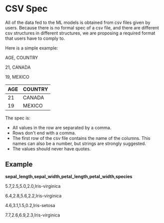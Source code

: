 # CSV Spec

All of the data fed to the ML models is obtained from csv files given by users. Because there is no formal spec of a csv file, and there are different csv structures in different structures, we are proposing a required format that users have to comply to. 

Here is a simple example:

AGE, COUNTRY

21, CANADA

19, MEXICO

|AGE  | COUNTRY |
|--|--|
| 21 | CANADA  |
| 19 | MEXICO |

The spec is:

 - All values in the row are separated by a comma. 
 - Rows don't end with a comma.
 - The first row of the csv file contains the name of the columns. This names can also be a number, but strings are strongly suggested.
 - The values should never have quotes.

## Example
**sepal_length,sepal_width,petal_length,petal_width,species**

5.7,2.5,5.0,2.0,Iris-virginica

6.4,2.8,5.6,2.2,Iris-virginica

4.6,3.1,1.5,0.2,Iris-setosa

7.7,2.6,6.9,2.3,Iris-virginica
